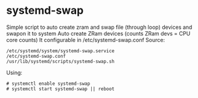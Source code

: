 # systemd-swap
Simple script to auto create zram and swap file (through loop) devices and swapon it to system
Auto create ZRam devices (counts ZRam devs = CPU core counts)
It configurable in /etc/systemd-swap.conf
Source:
```
/etc/systemd/system/systemd-swap.service
/etc/systemd-swap.conf
/usr/lib/systemd/scripts/systemd-swap.sh
```
Using:
```
# systemctl enable systemd-swap
# systemctl start systemd-swap || reboot
```